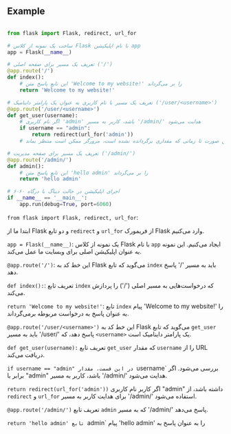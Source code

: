 ## Example

```python

from flask import Flask, redirect, url_for

# ساخت یک نمونه از کلاس Flask با نام اپلیکیشن app
app = Flask(__name__)

# تعریف یک مسیر برای صفحه اصلی ('/')
@app.route('/')
def index():
    # این تابع پاسخ متن 'Welcome to my website!' را بر می‌گرداند
    return 'Welcome to my website!'

# تعریف یک مسیر با نام کاربری به عنوان یک پارامتر داینامیک ('/user/<username>')
@app.route('/user/<username>')
def get_user(username):
    # اگر نام کاربری 'admin' باشد، کاربر به مسیر '/admin/' هدایت می‌شود
    if username == "admin":
        return redirect(url_for('admin'))
    # در غیر این صورت تا زمانی که مقداری برگردانده نشده است، مرورگر ممکن است منتظر بماند

# تعریف یک مسیر برای صفحه مدیریت ('/admin/')
@app.route('/admin/')
def admin():
    # این تابع پاسخ متن 'hello admin' را بر می‌گرداند
    return 'hello admin'

# اجرای اپلیکیشن در حالت دیباگ با درگاه ۶۰۶۰
if __name__ == '__main__':
    app.run(debug=True, port=6060)

```

 `from flask import Flask, redirect, url_for`:
   
ابتدا ما از Flask و دو تابع `redirect` و `url_for` از فریمورک Flask وارد می‌کنیم.

 `app = Flask(__name__)`:
یک نمونه از کلاس Flask با نام `app` ایجاد می‌کنیم. این نمونه به عنوان اپلیکیشن اصلی برای وبسایت ما عمل می‌کند.

 `@app.route('/')`:
این خط کد به Flask می‌گوید که تابع `index` باید به مسیر '/' پاسخ دهد.

 `def index():`:
تعریف تابع `index` که درخواست‌هایی به مسیر اصلی ('/') را پردازش می‌کند.

 `return 'Welcome to my website!'`:
تابع `index` پیام 'Welcome to my website!' را به عنوان پاسخ به درخواست مربوطه برمی‌گرداند.

 `@app.route('/user/<username>')`
این خط کد به Flask می‌گوید که تابع `get_user` باید به مسیر '/user/<username>' پاسخ دهد، که `<username>` یک پارامتر داینامیک است.

 `def get_user(username):`
تعریف تابع `get_user` که مقدار `username` را از URL دریافت می‌کند.

 `if username == "admin"
در این قسمت، مقدار `username` بررسی می‌شود. اگر برابر با "admin" باشد، کاربر به مسیر '/admin/' هدایت می‌شود.

 `return redirect(url_for('admin'))`
اگر کاربر نام کاربری "admin" داشته باشد، از `redirect` و `url_for` برای هدایت کاربر به مسیر '/admin/' استفاده می‌شود.

 `@app.route('/admin/')`
تعریف تابع `admin` که به مسیر '/admin/' پاسخ می‌دهد.

 `return 'hello admin'
 تابع `admin` پیام 'hello admin' را به عنوان پاسخ به
